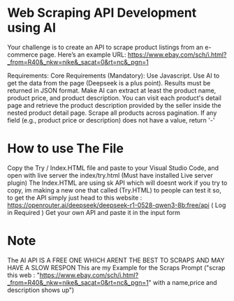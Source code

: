 # Web Scraping API Development using AI
Your challenge is to create an API to scrape product listings from an e-commerce page.
Here’s an example URL:
https://www.ebay.com/sch/i.html?_from=R40&_nkw=nike&_sacat=0&rt=nc&_pgn=1

Requirements:
Core Requirements (Mandatory):
Use Javascript.
Use AI to get the data from the page (Deepseek is a plus point).
Results must be returned in JSON format.
Make AI can extract at least the product name, product price, and product description.
You can visit each product's detail page and retrieve the product description provided by the seller inside the nested product detail page.
Scrape all products across pagination.
If any field (e.g., product price or description) does not have a value, return '-'


# How to use The File
Copy the Try / Index.HTML file and paste to your Visual Studio Code, and open with live server the index/try.html (Must have installed Live server plugin)
The Index.HTML are using sk API which will doesnt work if you try to copy,
im making a new one that called (Try.HTML) to people can test it so,
to get the API simply just head to this website : https://openrouter.ai/deepseek/deepseek-r1-0528-qwen3-8b:free/api ( Log in Required )
Get your own API and paste it in the input form

# Note 
The AI API IS A FREE ONE WHICH ARENT THE BEST TO SCRAPS AND MAY HAVE A SLOW RESPON
This are my Example for the Scraps Prompt ("scrap this web : "https://www.ebay.com/sch/i.html?_from=R40&_nkw=nike&_sacat=0&rt=nc&_pgn=1" with a name,price and description shows up")
